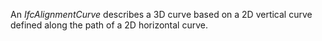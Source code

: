 ﻿An _IfcAlignmentCurve_ describes a 3D curve based on a 2D vertical curve defined along the path of a 2D horizontal curve.
